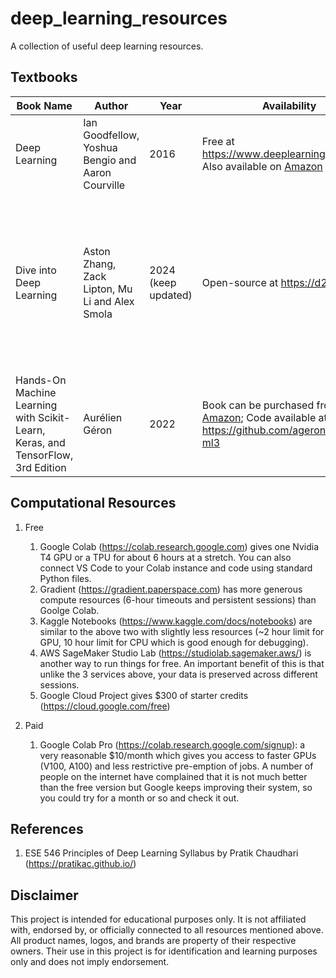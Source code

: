# deep_learning_resources

A collection of useful deep learning resources.

## Textbooks

| Book Name                                                    | Author                                            | Year                | Availability                                                 | Comment                                                      |
| ------------------------------------------------------------ | ------------------------------------------------- | ------------------- | ------------------------------------------------------------ | ------------------------------------------------------------ |
| Deep Learning                                                | Ian Goodfellow, Yoshua Bengio and Aaron Courville | 2016                | Free at https://www.deeplearningbook.org; Also available on [Amazon](https://www.amazon.com/Deep-Learning-Adaptive-Computation-Machine/dp/0262035618/ref=sr_1_1?ie=UTF8&qid=1472485235&sr=8-1&keywords=deep+learning+book) | Build strong math fundations for Deep Learning               |
| Dive into Deep Learning                                      | Aston Zhang, Zack Lipton, Mu Li and Alex Smola    | 2024 (keep updated) | Open-source at https://d2l.ai                                | Good for hands-on learning: **Interactive** deep learning book with **code**, math, and discussions. Implemented with **PyTorch**, **NumPy/MXNet**, **JAX**, and **TensorFlow** |
| Hands-On Machine Learning with Scikit-Learn, Keras, and TensorFlow, 3rd Edition | Aurélien Géron                                    | 2022                | Book can be purchased from [Amazon](https://www.amazon.com/_/dp/1098125975?smid=ATVPDKIKX0DER&_encoding=UTF8&tag=oreilly20-20); Code available at https://github.com/ageron/handson-ml3 | Deep Learning in Python using Scikit-Learn, Keras and **TensorFlow 2**. |



## Computational Resources

1. Free
   1. Google Colab (https://colab.research.google.com) gives one Nvidia T4 GPU or a TPU for about 6 hours at a stretch. You can also connect VS Code to your Colab instance and code using standard Python files.
   2. Gradient (https://gradient.paperspace.com) has more generous compute resources (6-hour timeouts and persistent sessions) than Goolge Colab.
   3. Kaggle Notebooks (https://www.kaggle.com/docs/notebooks) are similar to the above two with slightly less resources (~2 hour limit for GPU, 10 hour limit for CPU which is good enough for debugging).
   4. AWS SageMaker Studio Lab (https://studiolab.sagemaker.aws/) is another way to run things for free. An important benefit of this is that unlike the 3 services above, your data is preserved across different sessions.
   5. Google Cloud Project gives $300 of starter credits (https://cloud.google.com/free)

2. Paid
   1. Google Colab Pro (https://colab.research.google.com/signup): a very reasonable $10/month which gives you access to faster GPUs (V100, A100) and less restrictive pre-emption of jobs. A number of people on the internet have complained that it is not much better than the free version but Google keeps improving their system, so you could try for a month or so and check it out.



## References

1. ESE 546 Principles of Deep Learning Syllabus by Pratik Chaudhari (https://pratikac.github.io/)



## Disclaimer

This project is intended for educational purposes only. It is not affiliated with, endorsed by, or officially connected to all resources mentioned above. All product names, logos, and brands are property of their respective owners. Their use in this project is for identification and learning purposes only and does not imply endorsement.